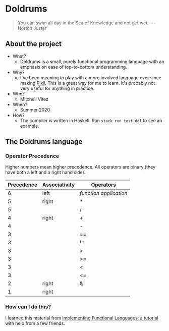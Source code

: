 # Doldrums

>You can swim all day in the Sea of Knowledge and not get wet.
--- Norton Juster

## About the project

- What?
  - Doldrums is a small, purely functional programming language with an emphasis on ease of top-to-bottom understanding.
- Why?
  - I've been meaning to play with a more involved language ever since making [Pixll](https://github.com/mitchellvitez/raspi-lights). This is a great way for me to learn. It's probably not very useful for anything in practice.
- Who?
  - Mitchell Vitez
- When?
  - Summer 2020
- How?
  - The compiler is written in Haskell. Run `stack run test.dol` to see an example.

## The Doldrums language

### Operator Precedence

Higher numbers mean higher precedence. All operators are binary (they have both a left and a right hand side).

Precedence | Associativity | Operators
-----------|---------------|---------
6          | left          | _function application_
5          | right         | *
5          |               | /
4          | right         | +
4          |               | -
3          |               | ==
3          |               | !=
3          |               | >
3          |               | >=
3          |               | <
3          |               | <=
2          | right         | &
1          | right         | |

### How can I do this?

I learned this material from [Implementing Functional Languages: a tutorial](https://www.microsoft.com/en-us/research/publication/implementing-functional-languages-a-tutorial) with help from a few friends.
